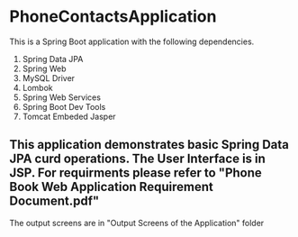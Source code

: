 # PhoneContactsApplication
This is a Spring Boot application with the following dependencies.
1. Spring Data JPA
2. Spring Web
3. MySQL Driver
4. Lombok
5. Spring Web Services
6. Spring Boot Dev Tools
7. Tomcat Embeded Jasper

This application demonstrates basic Spring Data JPA curd operations. The User Interface is in JSP.
For requirments please refer to "Phone Book Web Application Requirement Document.pdf"
-----------------------------------
The output screens are in "Output Screens of the Application" folder
